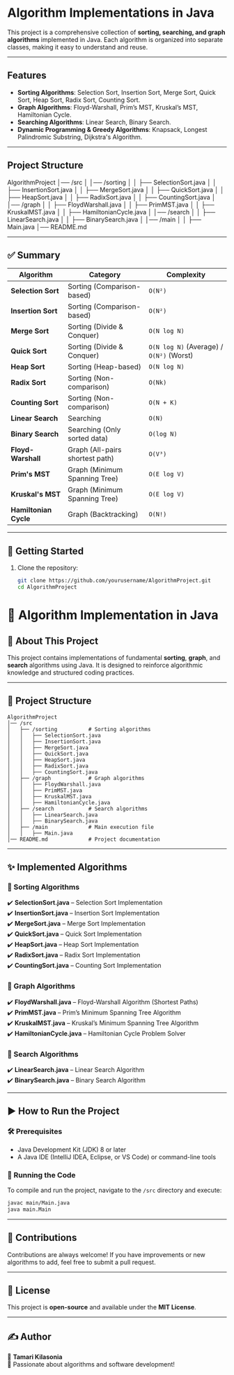 #  Algorithm Implementations in Java

This project is a comprehensive collection of **sorting, searching, and graph algorithms** implemented in Java. Each algorithm is organized into separate classes, making it easy to understand and reuse.

---

##  Features
- **Sorting Algorithms**: Selection Sort, Insertion Sort, Merge Sort, Quick Sort, Heap Sort, Radix Sort, Counting Sort.
- **Graph Algorithms**: Floyd-Warshall, Prim’s MST, Kruskal’s MST, Hamiltonian Cycle.
- **Searching Algorithms**: Linear Search, Binary Search.
- **Dynamic Programming & Greedy Algorithms**: Knapsack, Longest Palindromic Substring, Dijkstra's Algorithm.

---

##  Project Structure

AlgorithmProject
│── /src
│   │── /sorting
│   │   ├── SelectionSort.java
│   │   ├── InsertionSort.java
│   │   ├── MergeSort.java
│   │   ├── QuickSort.java
│   │   ├── HeapSort.java
│   │   ├── RadixSort.java
│   │   ├── CountingSort.java
│   │── /graph
│   │   ├── FloydWarshall.java
│   │   ├── PrimMST.java
│   │   ├── KruskalMST.java
│   │   ├── HamiltonianCycle.java
│   │── /search
│   │   ├── LinearSearch.java
│   │   ├── BinarySearch.java
│   │── /main
│   │   ├── Main.java
│── README.md


---

## ✅ Summary

| Algorithm | Category | Complexity |
| --- | --- | --- |
| **Selection Sort** | Sorting (Comparison-based) | `O(N²)` |
| **Insertion Sort** | Sorting (Comparison-based) | `O(N²)` |
| **Merge Sort** | Sorting (Divide & Conquer) | `O(N log N)` |
| **Quick Sort** | Sorting (Divide & Conquer) | `O(N log N)` (Average) / `O(N²)` (Worst) |
| **Heap Sort** | Sorting (Heap-based) | `O(N log N)` |
| **Radix Sort** | Sorting (Non-comparison) | `O(Nk)` |
| **Counting Sort** | Sorting (Non-comparison) | `O(N + K)` |
| **Linear Search** | Searching | `O(N)` |
| **Binary Search** | Searching (Only sorted data) | `O(log N)` |
| **Floyd-Warshall** | Graph (All-pairs shortest path) | `O(V³)` |
| **Prim's MST** | Graph (Minimum Spanning Tree) | `O(E log V)` |
| **Kruskal's MST** | Graph (Minimum Spanning Tree) | `O(E log V)` |
| **Hamiltonian Cycle** | Graph (Backtracking) | `O(N!)` |

---

## 🚀 Getting Started

1. Clone the repository:
   ```sh
   git clone https://github.com/yourusername/AlgorithmProject.git
   cd AlgorithmProject

# 📌 Algorithm Implementation in Java

## 📖 About This Project
This project contains implementations of fundamental **sorting**, **graph**, and **search** algorithms using Java. It is designed to reinforce algorithmic knowledge and structured coding practices.

---

## 📂 Project Structure
```
AlgorithmProject
│── /src
│   ├── /sorting          # Sorting algorithms
│   │   ├── SelectionSort.java
│   │   ├── InsertionSort.java
│   │   ├── MergeSort.java
│   │   ├── QuickSort.java
│   │   ├── HeapSort.java
│   │   ├── RadixSort.java
│   │   ├── CountingSort.java
│   ├── /graph            # Graph algorithms
│   │   ├── FloydWarshall.java
│   │   ├── PrimMST.java
│   │   ├── KruskalMST.java
│   │   ├── HamiltonianCycle.java
│   ├── /search           # Search algorithms
│   │   ├── LinearSearch.java
│   │   ├── BinarySearch.java
│   ├── /main             # Main execution file
│   │   ├── Main.java
│── README.md             # Project documentation
```

---

## ✨ Implemented Algorithms

### 🔹 Sorting Algorithms
✔️ **SelectionSort.java** – Selection Sort Implementation  
✔️ **InsertionSort.java** – Insertion Sort Implementation  
✔️ **MergeSort.java** – Merge Sort Implementation  
✔️ **QuickSort.java** – Quick Sort Implementation  
✔️ **HeapSort.java** – Heap Sort Implementation  
✔️ **RadixSort.java** – Radix Sort Implementation  
✔️ **CountingSort.java** – Counting Sort Implementation  

### 🔹 Graph Algorithms
✔️ **FloydWarshall.java** – Floyd-Warshall Algorithm (Shortest Paths)  
✔️ **PrimMST.java** – Prim’s Minimum Spanning Tree Algorithm  
✔️ **KruskalMST.java** – Kruskal’s Minimum Spanning Tree Algorithm  
✔️ **HamiltonianCycle.java** – Hamiltonian Cycle Problem Solver  

### 🔹 Search Algorithms
✔️ **LinearSearch.java** – Linear Search Algorithm  
✔️ **BinarySearch.java** – Binary Search Algorithm  

---

## ▶️ How to Run the Project
### 🛠 Prerequisites
- Java Development Kit (JDK) 8 or later
- A Java IDE (IntelliJ IDEA, Eclipse, or VS Code) or command-line tools

### 🏃 Running the Code
To compile and run the project, navigate to the `/src` directory and execute:
```sh
javac main/Main.java
java main.Main
```

---

## 🤝 Contributions
Contributions are always welcome! If you have improvements or new algorithms to add, feel free to submit a pull request.

---

## 📜 License
This project is **open-source** and available under the **MIT License**.

---

## ✍️ Author
👤 **Tamari Kilasonia**  
💼 Passionate about algorithms and software development!

